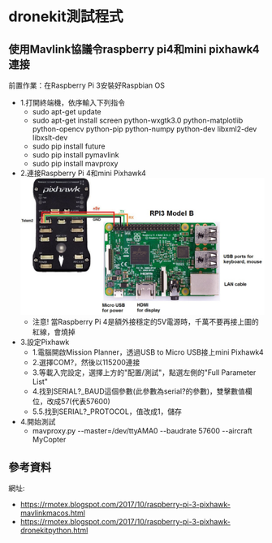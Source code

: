 # dronekit測試程式

## 使用Mavlink協議令raspberry pi4和mini pixhawk4連接
前置作業：在Raspberry Pi 3安裝好Raspbian OS
+ 1.打開終端機，依序輸入下列指令
    + sudo apt-get update
    + sudo apt-get install screen python-wxgtk3.0 python-matplotlib python-opencv python-pip python-numpy python-dev libxml2-dev libxslt-dev
    + sudo pip install future
    + sudo pip install pymavlink
    + sudo pip install mavproxy 
+ 2.連接Raspberry Pi 4和mini Pixhawk4
    ![Alt text](image/RaspberryPi_Pixhawk_wiring1.jpg)
    + 注意! 當Raspberry Pi 4是額外接穩定的5V電源時，千萬不要再接上圖的紅線，會燒掉
+ 3.設定Pixhawk
    + 1.電腦開啟Mission Planner，透過USB to Micro USB接上mini Pixhawk4
    + 2.選擇COM?，然後以115200連接
    + 3.等載入完設定，選擇上方的"配置/測試"，點選左側的"Full Parameter List"
    + 4.找到SERIAL?_BAUD這個參數(此參數為serial?的參數)，雙擊數值欄位，改成57(代表57600)
    + 5.5.找到SERIAL?_PROTOCOL，值改成1，儲存
+ 4.開始測試
    + mavproxy.py --master=/dev/ttyAMA0 --baudrate 57600 --aircraft MyCopter



## 參考資料
網址:
+ https://rmotex.blogspot.com/2017/10/raspberry-pi-3-pixhawk-mavlinkmacos.html
+ https://rmotex.blogspot.com/2017/10/raspberry-pi-3-pixhawk-dronekitpython.html